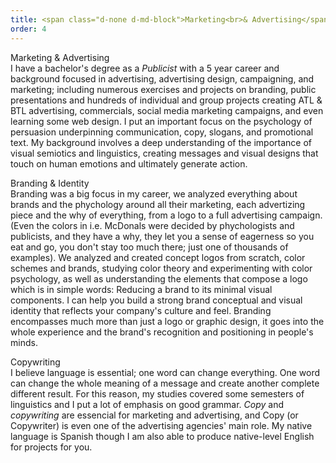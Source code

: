 ```yaml
---
title: <span class="d-none d-md-block">Marketing<br>& Advertising</span><span class="d-block d-md-none">Marketing<br>& Advertising</span>
order: 4
---
```


<p><span class="font-light">Marketing & Advertising</span><br>I have a bachelor's degree as a <em class="font-ultra-light text-italic">Publicist</em> with a 5 year career and background focused in advertising, advertising design, campaigning, and marketing; including numerous exercises and projects on branding, public presentations and hundreds of individual and group projects creating ATL & BTL advertising, commercials, social media marketing campaigns, and even learning<!-- some digital marketing and--> some web design. I put an important focus on the psychology of persuasion underpinning communication, <!--ads, -->copy, slogans, and promotional text. My background involves a deep understanding of the importance of visual semiotics and linguistics, creating messages and visual designs that touch on human emotions and ultimately generate action.</p>

<p><span class="font-light">Branding & Identity</span><br>Branding was a big focus in my career, we analyzed everything about brands and the phychology around all their marketing, each advertizing piece and the why of everything, from a logo to a full advertising campaign. (Even the colors in i.e. McDonals were decided by phychologists and publicists, and they have a why, they let you a sense of eagerness so you eat and go, you don't stay too much there; just one of thousands of examples). We analyzed and created concept logos from scratch, color schemes and brands, studying color theory and experimenting with color psychology, as well as understanding the elements that compose a logo which is in simple words: Reducing a brand to its minimal visual components. I can help you build a strong brand conceptual and visual identity that reflects your company's culture and feel. Branding encompasses much more than just a logo or graphic design, it goes into the whole experience and the brand's recognition and positioning in people's minds.</p>

<p><span class="font-light">Copywriting</span><br>I believe language is essential; one word can change everything. One word can change the whole meaning of a message and create another complete different result. For this reason, my studies covered some semesters of linguistics and I put a lot of emphasis on good grammar. <em class="font-ultra-light text-italic">Copy</em> and <em class="font-ultra-light text-italic">copywriting</em> are essencial for marketing and advertising, and Copy (or Copywriter) is even one of the advertising agencies' main role. My native language is Spanish though I am also able to produce native-level English for projects for you.</p>